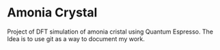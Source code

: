 # Amonia Crystal
Project of DFT simulation of amonia cristal using Quantum Espresso.
The Idea is to use git as a way to document my work.


